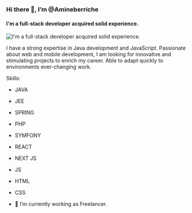 ### Hi there 👋, I’m @Amineberriche
#### I'm a full-stack developer acquired solid experience.
![I'm a full-stack developer acquired solid experience.](https://arturssmirnovs.github.io/github-profile-readme-generator/images/banner.png)

I have a strong expertise in Java development and JavaScript. Passionate about web and mobile development, I am looking for innovative and stimulating projects to enrich my career. Able to adapt quickly to environments ever-changing work.

Skills:
- JAVA
- JEE
- SPRING
- PHP
- SYMFONY
- REACT
- NEXT JS
- JS
- HTML
- CSS

- 🔭 I’m currently working as Freelancer. 






<!---
Amineberriche/Amineberriche is a ✨ special ✨ repository because its `README.md` (this file) appears on your GitHub profile.
You can click the Preview link to take a look at your changes.
--->
